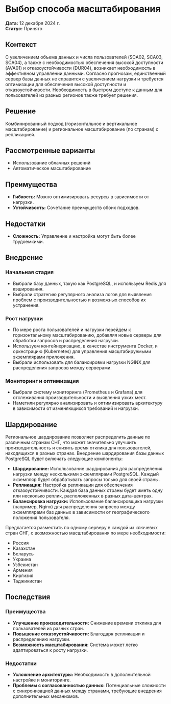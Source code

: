 # Выбор способа масштабирования

**Дата:** 12 декабря 2024 г.  
**Статус:** Принято

## Контекст

С увеличением объема данных и числа пользователей (SCA02, SCA03, SCA04), а также с необходимостью обеспечения высокой доступности (AVA01) и отказоустойчивости (DUR04), возникает необходимость в эффективном управлении данными. Согласно прогнозам, единственный сервер базы данных не справится с увеличением нагрузки и требуется оптимизации для обеспечения высокой доступности и отказоустойчивости. Необходимость в быстром доступе к данным для пользователей из разных регионов также требует решения.

## Решение

Комбинированный подход (горизонтальное и вертикальное масштабирование) и региональное масштабирование (по странам) с репликацией.

## Рассмотренные варианты

- Использование облачных решений
- Автоматическое масштабирование

## Преимущества

- **Гибкость:** Можно оптимизировать ресурсы в зависимости от нагрузки.
- **Устойчивость:** Сочетание преимуществ обоих подходов.

## Недостатки

- **Сложность:** Управление и настройка могут быть более трудоемкими.

## Внедрение

### Начальная стадия

- Выбрали базу данных, такую как PostgreSQL, и используем Redis для кэширования.
- Выбрали стратегию регулярного анализа логов для выявления проблем с производительностью и возможных способов их устранения.

### Рост нагрузки

- По мере роста пользователей и нагрузки перейдем к горизонтальному масштабированию, добавляя новые серверы для обработки запросов и распределения нагрузки.
- Используем контейнеризацию, в качестве инструмента Docker, и оркестрацию (Kubernetes) для управления масштабируемыми экземплярами приложения.
- Выбрали использовать для балансировки нагрузки NGINX для распределения запросов между серверами.

### Мониторинг и оптимизация

- Выбрали систему мониторинга (Prometheus и Grafana) для отслеживания производительности и выявления узких мест.
- Наметили регулярно анализировать и оптимизировать архитектуру в зависимости от изменяющихся требований и нагрузки.

## Шардирование

Региональное шардирование позволяет распределить данные по различным странам СНГ, что может значительно улучшить производительность и снизить время отклика для пользователей, находящихся в разных странах. Внедрение шардирования базы данных PostgreSQL будет включать следующие компоненты:

- **Шардирование:** Использование шардирования для распределения нагрузки между несколькими экземплярами PostgreSQL. Каждый экземпляр будет обрабатывать запросы только для своей страны.
- **Репликация:** Настройка репликации для обеспечения отказоустойчивости. Каждая база данных страны будет иметь одну или несколько реплик, расположенных в разных дата-центрах.
- **Балансировка нагрузки:** Использование балансировщика нагрузки (например, Nginx) для распределения запросов между экземплярами баз данных в зависимости от географического положения пользователя.

Предлагается разместить по одному серверу в каждой из ключевых стран СНГ, с возможностью масштабирования по мере необходимости:

- Россия
- Казахстан
- Беларусь
- Украина
- Узбекистан
- Армения
- Киргизия
- Таджикистан

## Последствия

### Преимущества

- **Улучшение производительности:** Снижение времени отклика для пользователей из разных стран.
- **Повышение отказоустойчивости:** Благодаря репликации и распределению нагрузки.
- **Возможность масштабирования:** Система может легко адаптироваться к росту нагрузки.

### Недостатки

- **Усложнение архитектуры:** Необходимость в дополнительной настройке и мониторинге.
- **Проблемы с согласованностью данных:** Потенциальные сложности с синхронизацией данных между странами, требующие внедрения дополнительных механизмов.
